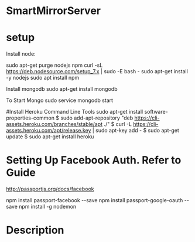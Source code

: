 # SmartMirrorServer

# setup
Install node:

sudo apt-get purge nodejs npm
curl -sL https://deb.nodesource.com/setup_7.x | sudo -E bash -
sudo apt-get install -y nodejs
sudo apt install npm

Install mongodb
sudo apt-get install mongodb

To Start Mongo
sudo service mongodb start


#Install Heroku Command Line Tools
sudo apt-get install software-properties-common
$ sudo add-apt-repository "deb https://cli-assets.heroku.com/branches/stable/apt ./"
$ curl -L https://cli-assets.heroku.com/apt/release.key | sudo apt-key add -
$ sudo apt-get update
$ sudo apt-get install heroku

# Setting Up Facebook Auth. Refer to Guide
http://passportjs.org/docs/facebook


npm install passport-facebook --save
npm install passport-google-oauth --save
npm install -g nodemon


# Description
